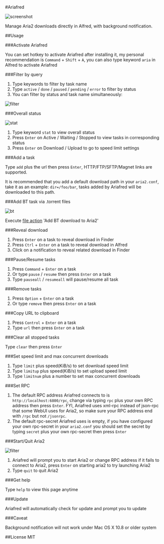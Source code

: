 #Ariafred

![screenshot](https://github.com/Wildog/Ariafred/raw/master/screenshots/ariafred.gif)

Manage Aria2 downloads directly in Alfred, with background notification.

##Usage

###Activate Ariafred

You can set hotkey to activate Ariafred after installing it, my personal recommendation is `Command` + `Shift` + `A`, you can also type keyword `aria` in Alfred to activate Ariafred

###Filter by query

1. Type keywords to filter by task name
2. Type `active` / `done` / `paused` / `pending` / `error` to filter by status
3. You can filter by status and task name simultaneously:

![filter](https://github.com/Wildog/Ariafred/raw/master/screenshots/filter.png)

###Overall status

![stat](https://github.com/Wildog/Ariafred/raw/master/screenshots/stat.png)

1. Type keyword `stat` to view overall status
2. Press `Enter` on Active / Waiting / Stopped to view tasks in corresponding status
3. Press `Enter` on Download / Upload to go to speed limit settings

###Add a task

Type `add` plus the url then press `Enter`, HTTP/FTP/SFTP/Magnet links are supported. 

It is recommended that you add a default download path in your `aria2.conf`, take it as an example: `dir=/foo/bar`, tasks added by Ariafred will be downloaded to this path.

###Add BT task via .torrent files

![bt](https://github.com/Wildog/Ariafred/raw/master/screenshots/bt.png)

Execute [file action](https://www.alfredapp.com/help/features/file-search/#file-actions) 'Add BT download to Aria2'

###Reveal download

1. Press `Enter` on a task to reveal download in Finder
2. Press `Ctrl` + `Enter` on a task to reveal download in Alfred
3. Click on a notification to reveal related download in Finder

###Pause/Resume tasks

1. Press `Command` + `Enter` on a task
2. Or type `pause` / `resume` then press `Enter` on a task
3. Type `pauseall` / `resumeall` will pause/resume all task 

###Remove tasks

1. Press `Option` + `Enter` on a task
2. Or type `remove` then press `Enter` on a task

###Copy URL to clipboard

1. Press `Control` + `Enter` on a task
2. Type `url` then press `Enter` on a task

###Clear all stopped tasks

Type `clear` then press `Enter`

###Set speed limit and max concurrent downloads

1. Type `limit` plus speed(KiB/s) to set download speed limit
2. Type `limitup` plus speed(KiB/s) to set upload speed limit
3. Type `limitnum` plus a number to set max concurrent downloads

###Set RPC

1. The default RPC address Ariafred connects to is `http://localhost:6800/rpc`, change via typing `rpc`  plus your own RPC address then press `Enter`. FYI, Ariafred uses xml-rpc instead of json-rpc that some WebUI uses for Aria2, so make sure your RPC address end with `/rpc` but not `/jsonrpc`.
2. The default rpc-secret Ariafred uses is empty, if you have configured your own rpc-secret in your `aria2.conf` you should set the secret by typing `secret` plus your own rpc-secret then press `Enter` 

###Start/Quit Aria2

![filter](https://github.com/Wildog/Ariafred/raw/master/screenshots/run.png)

1. Ariafred will prompt you to start Aria2 or change RPC address if it fails to connect to Aria2, press `Enter` on starting aria2 to try launching Aria2
2. Type `quit` to quit Aria2

###Get help

Type `help` to view this page anytime

###Update

Ariafred will automatically check for update and prompt you to update

###Caveat

Background notification will not work under Mac OS X 10.8 or older system

##License
MIT
